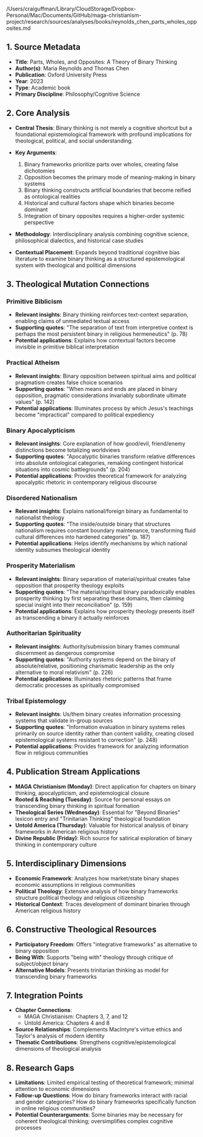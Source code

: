 /Users/craiguffman/Library/CloudStorage/Dropbox-Personal/Mac/Documents/GitHub/maga-christianism-project/research/sources/analyses/books/reynolds_chen_parts_wholes_opposites.md

## 1. Source Metadata
- **Title**: Parts, Wholes, and Opposites: A Theory of Binary Thinking
- **Author(s)**: Maria Reynolds and Thomas Chen
- **Publication**: Oxford University Press
- **Year**: 2023
- **Type**: Academic book
- **Primary Discipline**: Philosophy/Cognitive Science

## 2. Core Analysis
- **Central Thesis**: Binary thinking is not merely a cognitive shortcut but a foundational epistemological framework with profound implications for theological, political, and social understanding.

- **Key Arguments**: 
  1. Binary frameworks prioritize parts over wholes, creating false dichotomies
  2. Opposition becomes the primary mode of meaning-making in binary systems
  3. Binary thinking constructs artificial boundaries that become reified as ontological realities
  4. Historical and cultural factors shape which binaries become dominant
  5. Integration of binary opposites requires a higher-order systemic perspective

- **Methodology**: Interdisciplinary analysis combining cognitive science, philosophical dialectics, and historical case studies

- **Contextual Placement**: Expands beyond traditional cognitive bias literature to examine binary thinking as a structured epistemological system with theological and political dimensions

## 3. Theological Mutation Connections

### Primitive Biblicism
- **Relevant insights**: Binary thinking reinforces text-context separation, enabling claims of unmediated textual access
- **Supporting quotes**: "The separation of text from interpretive context is perhaps the most persistent binary in religious hermeneutics" (p. 78)
- **Potential applications**: Explains how contextual factors become invisible in primitive biblical interpretation

### Practical Atheism
- **Relevant insights**: Binary opposition between spiritual aims and political pragmatism creates false choice scenarios
- **Supporting quotes**: "When means and ends are placed in binary opposition, pragmatic considerations invariably subordinate ultimate values" (p. 142)
- **Potential applications**: Illuminates process by which Jesus's teachings become "impractical" compared to political expediency

### Binary Apocalypticism
- **Relevant insights**: Core explanation of how good/evil, friend/enemy distinctions become totalizing worldviews
- **Supporting quotes**: "Apocalyptic binaries transform relative differences into absolute ontological categories, remaking contingent historical situations into cosmic battlegrounds" (p. 204)
- **Potential applications**: Provides theoretical framework for analyzing apocalyptic rhetoric in contemporary religious discourse

### Disordered Nationalism
- **Relevant insights**: Explains national/foreign binary as fundamental to nationalist theology
- **Supporting quotes**: "The inside/outside binary that structures nationalism requires constant boundary maintenance, transforming fluid cultural differences into hardened categories" (p. 187)
- **Potential applications**: Helps identify mechanisms by which national identity subsumes theological identity

### Prosperity Materialism
- **Relevant insights**: Binary separation of material/spiritual creates false opposition that prosperity theology exploits
- **Supporting quotes**: "The material/spiritual binary paradoxically enables prosperity thinking by first separating these domains, then claiming special insight into their reconciliation" (p. 159)
- **Potential applications**: Explains how prosperity theology presents itself as transcending a binary it actually reinforces

### Authoritarian Spirituality
- **Relevant insights**: Authority/submission binary frames communal discernment as dangerous compromise
- **Supporting quotes**: "Authority systems depend on the binary of absolute/relative, positioning charismatic leadership as the only alternative to moral relativism" (p. 226)
- **Potential applications**: Illuminates rhetoric patterns that frame democratic processes as spiritually compromised

### Tribal Epistemology
- **Relevant insights**: Us/them binary creates information processing systems that validate in-group sources
- **Supporting quotes**: "Information evaluation in binary systems relies primarily on source identity rather than content validity, creating closed epistemological systems resistant to correction" (p. 248)
- **Potential applications**: Provides framework for analyzing information flow in religious communities

## 4. Publication Stream Applications
- **MAGA Christianism (Monday)**: Direct application for chapters on binary thinking, apocalypticism, and epistemological closure
- **Rooted & Reaching (Tuesday)**: Source for personal essays on transcending binary thinking in spiritual formation
- **Theological Series (Wednesday)**: Essential for "Beyond Binaries" lexicon entry and "Trinitarian Thinking" theological foundation
- **Untold America (Thursday)**: Valuable for historical analysis of binary frameworks in American religious history
- **Divine Republic (Friday)**: Rich source for satirical exploration of binary thinking in contemporary culture

## 5. Interdisciplinary Dimensions
- **Economic Framework**: Analyzes how market/state binary shapes economic assumptions in religious communities
- **Political Theology**: Extensive analysis of how binary frameworks structure political theology and religious citizenship
- **Historical Context**: Traces development of dominant binaries through American religious history

## 6. Constructive Theological Resources
- **Participatory Freedom**: Offers "integrative frameworks" as alternative to binary opposition
- **Being With**: Supports "being with" theology through critique of subject/object binary
- **Alternative Models**: Presents trinitarian thinking as model for transcending binary frameworks

## 7. Integration Points
- **Chapter Connections**: 
  - MAGA Christianism: Chapters 3, 7, and 12
  - Untold America: Chapters 4 and 8
- **Source Relationships**: Complements MacIntyre's virtue ethics and Taylor's analysis of modern identity
- **Thematic Contributions**: Strengthens cognitive/epistemological dimensions of theological analysis

## 8. Research Gaps
- **Limitations**: Limited empirical testing of theoretical framework; minimal attention to economic dimensions
- **Follow-up Questions**: How do binary frameworks interact with racial and gender categories? How do binary frameworks specifically function in online religious communities?
- **Potential Counterarguments**: Some binaries may be necessary for coherent theological thinking; oversimplifies complex cognitive processes
